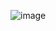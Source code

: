 ![image](https://github.com/sharmanihal/Spring-Boot/assets/23254358/7759a845-97d0-4512-9b04-3ef7190851a1)

